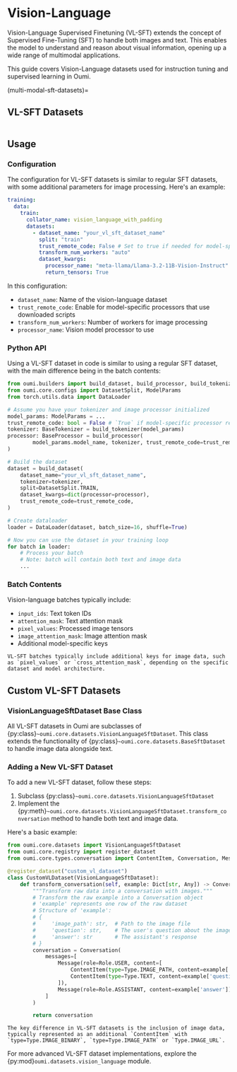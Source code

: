 # Vision-Language

Vision-Language Supervised Finetuning (VL-SFT) extends the concept of Supervised Fine-Tuning (SFT) to handle both images and text. This enables the model to understand and reason about visual information, opening up a wide range of multimodal applications.

This guide covers Vision-Language datasets used for instruction tuning and supervised learning in Oumi.

(multi-modal-sft-datasets)=
## VL-SFT Datasets

```{include} /api/summary/vl_sft_datasets.md
```

## Usage

### Configuration

The configuration for VL-SFT datasets is similar to regular SFT datasets, with some additional parameters for image processing. Here's an example:

```yaml
training:
  data:
    train:
      collator_name: vision_language_with_padding
      datasets:
        - dataset_name: "your_vl_sft_dataset_name"
          split: "train"
          trust_remote_code: False # Set to true if needed for model-specific processors
          transform_num_workers: "auto"
          dataset_kwargs:
            processor_name: "meta-llama/Llama-3.2-11B-Vision-Instruct" # Model-specific processor
            return_tensors: True
```
In this configuration:

- `dataset_name`: Name of the vision-language dataset
- `trust_remote_code`: Enable for model-specific processors that use downloaded scripts
- `transform_num_workers`: Number of workers for image processing
- `processor_name`: Vision model processor to use

### Python API

Using a VL-SFT dataset in code is similar to using a regular SFT dataset, with the main difference being in the batch contents:

```python
from oumi.builders import build_dataset, build_processor, build_tokenizer
from oumi.core.configs import DatasetSplit, ModelParams
from torch.utils.data import DataLoader

# Assume you have your tokenizer and image processor initialized
model_params: ModelParams = ...
trust_remote_code: bool = False # `True` if model-specific processor requires it
tokenizer: BaseTokenizer = build_tokenizer(model_params)
processor: BaseProcessor = build_processor(
        model_params.model_name, tokenizer, trust_remote_code=trust_remote_code
)

# Build the dataset
dataset = build_dataset(
    dataset_name="your_vl_sft_dataset_name",
    tokenizer=tokenizer,
    split=DatasetSplit.TRAIN,
    dataset_kwargs=dict(processor=processor),
    trust_remote_code=trust_remote_code,
)

# Create dataloader
loader = DataLoader(dataset, batch_size=16, shuffle=True)

# Now you can use the dataset in your training loop
for batch in loader:
    # Process your batch
    # Note: batch will contain both text and image data
    ...
```

### Batch Contents

Vision-language batches typically include:

- `input_ids`: Text token IDs
- `attention_mask`: Text attention mask
- `pixel_values`: Processed image tensors
- `image_attention_mask`: Image attention mask
- Additional model-specific keys

```{tip}
VL-SFT batches typically include additional keys for image data, such as `pixel_values` or `cross_attention_mask`, depending on the specific dataset and model architecture.
```

## Custom VL-SFT Datasets

### VisionLanguageSftDataset Base Class

All VL-SFT datasets in Oumi are subclasses of {py:class}`~oumi.core.datasets.VisionLanguageSftDataset`. This class extends the functionality of {py:class}`~oumi.core.datasets.BaseSftDataset` to handle image data alongside text.

### Adding a New VL-SFT Dataset

To add a new VL-SFT dataset, follow these steps:

1. Subclass {py:class}`~oumi.core.datasets.VisionLanguageSftDataset`
2. Implement the {py:meth}`~oumi.core.datasets.VisionLanguageSftDataset.transform_conversation` method to handle both text and image data.

Here's a basic example:

```python
from oumi.core.datasets import VisionLanguageSftDataset
from oumi.core.registry import register_dataset
from oumi.core.types.conversation import ContentItem, Conversation, Message, Role, Type

@register_dataset("custom_vl_dataset")
class CustomVLDataset(VisionLanguageSftDataset):
    def transform_conversation(self, example: Dict[str, Any]) -> Conversation:
        """Transform raw data into a conversation with images."""
        # Transform the raw example into a Conversation object
        # 'example' represents one row of the raw dataset
        # Structure of 'example':
        # {
        #     'image_path': str,  # Path to the image file
        #     'question': str,    # The user's question about the image
        #     'answer': str       # The assistant's response
        # }
        conversation = Conversation(
            messages=[
                Message(role=Role.USER, content=[
                    ContentItem(type=Type.IMAGE_PATH, content=example['image_path']),
                    ContentItem(type=Type.TEXT, content=example['question']),
                ]),
                Message(role=Role.ASSISTANT, content=example['answer'])
            ]
        )

        return conversation
```

```{note}
The key difference in VL-SFT datasets is the inclusion of image data, typically represented as an additional `ContentItem` with `type=Type.IMAGE_BINARY`, `type=Type.IMAGE_PATH` or `Type.IMAGE_URL`.
```

For more advanced VL-SFT dataset implementations, explore the {py:mod}`oumi.datasets.vision_language` module.
